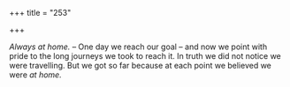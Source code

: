+++
title = "253"

+++

*Always at home.* – One day we reach our goal – and now we point with pride to the long journeys we took to reach it. In truth we did not notice we were travelling. But we got so far because at each point we believed we were *at home.*


